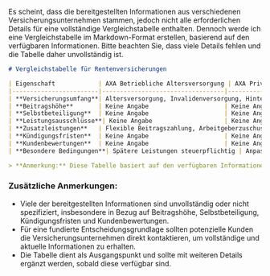 Es scheint, dass die bereitgestellten Informationen aus verschiedenen Versicherungsunternehmen stammen, jedoch nicht alle erforderlichen Details für eine vollständige Vergleichstabelle enthalten. Dennoch werde ich eine Vergleichstabelle im Markdown-Format erstellen, basierend auf den verfügbaren Informationen. Bitte beachten Sie, dass viele Details fehlen und die Tabelle daher unvollständig ist.

```markdown
# Vergleichstabelle für Rentenversicherungen

| Eigenschaft            | AXA Betriebliche Altersversorgung | AXA Private Rentenversicherung | Barmenia Fondsrente | ERGO Zukunfts-Vermögenspolice Chance Select |
|------------------------|----------------------------------|-------------------------------|---------------------|--------------------------------------------|
| **Versicherungsumfang**| Altersversorgung, Invalidenversorgung, Hinterbliebenenversorgung | Lebenslange Rentenzahlung, Wahlrecht bei Rentenauszahlung, Steuervorteile | Lebenslange Rente garantiert, Breites Fondsangebot | Lebenslange Rente oder einmalige Kapitalauszahlung, Kapitalgarantie |
| **Beitragshöhe**       | Keine Angabe                     | Keine Angabe                  | Keine Angabe        | Einmalbeitrag ab 50.000 €                  |
| **Selbstbeteiligung**  | Keine Angabe                     | Keine Angabe                  | Keine Angabe        | Keine Angabe                               |
| **Leistungsausschlüsse**| Keine Angabe                    | Keine Angabe                  | Keine Angabe        | Keine Angabe                               |
| **Zusatzleistungen**   | Flexible Beitragszahlung, Arbeitgeberzuschuss | Nachhaltige Investments, Renditechancen | Kostenlose Fondswechsel, Zusatz-Rente bei Berufsunfähigkeit | Steuervorteile, Fondswechselmöglichkeiten, ESG-Aspekte |
| **Kündigungsfristen**  | Keine Angabe                     | Keine Angabe                  | Keine Angabe        | Keine Angabe                               |
| **Kundenbewertungen**  | Keine Angabe                     | Keine Angabe                  | Keine Angabe        | Keine Angabe                               |
| **Besondere Bedingungen**| Spätere Leistungen steuerpflichtig | Anpassung an Lebensumstände möglich | Keine Angabe        | 100 % Kapitalgarantie, Unterstützung der Tropenwaldstiftung |

> **Anmerkung:** Diese Tabelle basiert auf den verfügbaren Informationen und ist möglicherweise unvollständig. Weitere Details sollten direkt bei den Versicherungsunternehmen erfragt werden.

```

### Zusätzliche Anmerkungen:
- Viele der bereitgestellten Informationen sind unvollständig oder nicht spezifiziert, insbesondere in Bezug auf Beitragshöhe, Selbstbeteiligung, Kündigungsfristen und Kundenbewertungen.
- Für eine fundierte Entscheidungsgrundlage sollten potenzielle Kunden die Versicherungsunternehmen direkt kontaktieren, um vollständige und aktuelle Informationen zu erhalten.
- Die Tabelle dient als Ausgangspunkt und sollte mit weiteren Details ergänzt werden, sobald diese verfügbar sind.